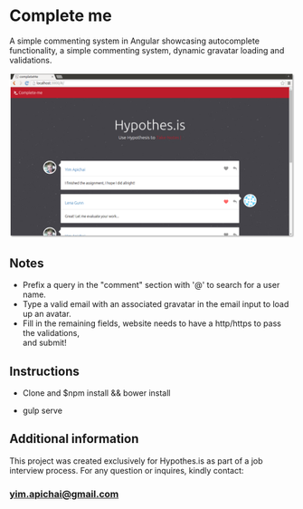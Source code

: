 # Complete me
A simple commenting system in Angular showcasing autocomplete functionality, a simple commenting system, dynamic gravatar loading and validations.


![Complete Me](https://github.com/vikander/complete-me/blob/master/src/preview.png?raw=true "preview image")


## Notes
- Prefix a query in the "comment" section with '@' to search for a user name.
- Type a valid email with an associated gravatar in the email input to load up an avatar.
- Fill in the remaining fields, website needs to have a http/https to pass the validations,  
  and submit! 

## Instructions

- Clone and $npm install && bower install

- gulp serve

## Additional information

This project was created exclusively for Hypothes.is as part of a job interview process.
For any question or inquires, kindly contact:

### yim.apichai@gmail.com
